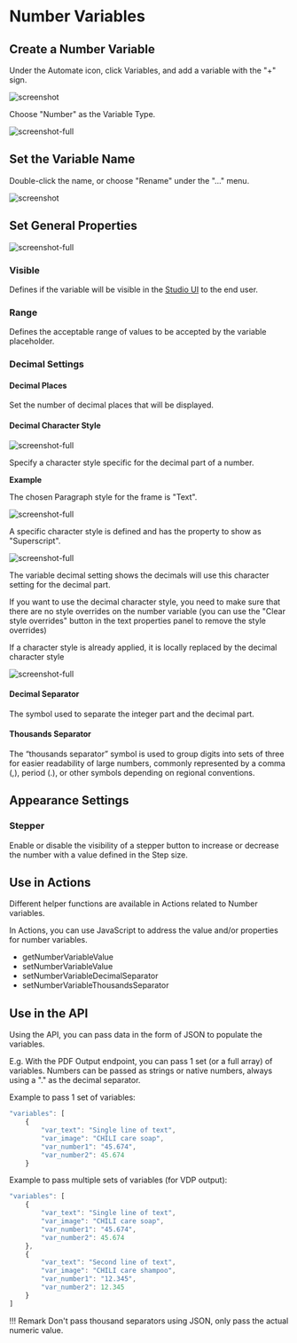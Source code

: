 # Number Variables

## Create a Number Variable

Under the Automate icon, click Variables, and add a variable with the "+" sign.

![screenshot](num0.png)

Choose "Number" as the Variable Type.

![screenshot-full](create-numbers.gif)

## Set the Variable Name

Double-click the name, or choose "Rename" under the "..." menu.

![screenshot](num2.png)

## Set General Properties

![screenshot-full](num1.png)

### Visible

Defines if the variable will be visible in the [Studio UI](/GraFx-Studio/concepts/template-management/#studio-ui) to the end user.

### Range

Defines the acceptable range of values to be accepted by the variable placeholder.

### Decimal Settings

#### Decimal Places

Set the number of decimal places that will be displayed.

#### Decimal Character Style

![screenshot-full](ds0.png)

Specify a character style specific for the decimal part of a number.

**Example**

The chosen Paragraph style for the frame is "Text".

![screenshot-full](ds1.png)

A specific character style is defined and has the property to show as "Superscript".

![screenshot-full](ds2.png)

The variable decimal setting shows the decimals will use this character setting for the decimal part.

If you want to use the decimal character style, you need to make sure that there are no style overrides on the number variable (you can use the "Clear style overrides" button in the text properties panel to remove the style overrides)

If a character style is already applied, it is locally replaced by the decimal character style

![screenshot-full](ds3.png)

#### Decimal Separator

The symbol used to separate the integer part and the decimal part.

#### Thousands Separator

The “thousands separator” symbol is used to group digits into sets of three for easier readability of large numbers, commonly represented by a comma (,), period (.), or other symbols depending on regional conventions.

## Appearance Settings

### Stepper

Enable or disable the visibility of a stepper button to increase or decrease the number with a value defined in the Step size.

## Use in Actions

Different helper functions are available in Actions related to Number variables.

In Actions, you can use JavaScript to address the value and/or properties for number variables.

- getNumberVariableValue
- setNumberVariableValue
- setNumberVariableDecimalSeparator
- setNumberVariableThousandsSeparator

## Use in the API

Using the API, you can pass data in the form of JSON to populate the variables.

E.g. With the PDF Output endpoint, you can pass 1 set (or a full array) of variables. Numbers can be passed as strings or native numbers, always using a "." as the decimal separator.

Example to pass 1 set of variables:

``` js
"variables": [
    {
        "var_text": "Single line of text",
        "var_image": "CHILI care soap",
        "var_number1": "45.674",
        "var_number2": 45.674
    }
```
Example to pass multiple sets of variables (for VDP output):

``` js
"variables": [
    {
        "var_text": "Single line of text",
        "var_image": "CHILI care soap",
        "var_number1": "45.674",
        "var_number2": 45.674
    },
    {
        "var_text": "Second line of text",
        "var_image": "CHILI care shampoo",
        "var_number1": "12.345",
        "var_number2": 12.345
    }
]
```

!!! Remark
    Don't pass thousand separators using JSON, only pass the actual numeric value.
